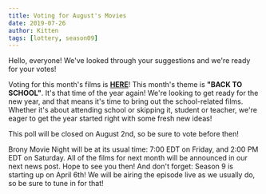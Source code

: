 ```yaml
---
title: Voting for August's Movies
date: 2019-07-26
author: Kitten
tags: [lottery, season09]
---
```


Hello, everyone!  We've looked through your suggestions and we're ready for your votes!

Voting for this month's films is **[HERE][lotto]**!  This month's theme is **"BACK TO SCHOOL"**.  It's that time of the year again!  We're looking to get ready for the new year, and that means it's time to bring out the school-related films.  Whether it's about attending school or skipping it, student or teacher, we're eager to get the year started right with some fresh new ideas!

This poll will be closed on August 2nd, so be sure to vote before then!

Brony Movie Night will be at its usual time: 7:00 EDT on Friday, and 2:00 PM EDT on Saturday.  All of the films for next month will be announced in our next news post.  Hope to see you then!  And don't forget: Season 9 is starting up on April 6th! We will be airing the episode live as we usually do, so be sure to tune in for that!

[lotto]: https://docs.google.com/forms/d/e/1FAIpQLScnfKaHHrqFBDjmDAw8zSv0O2evmQRpGUMi5wOaZziCpom9gw/viewform
